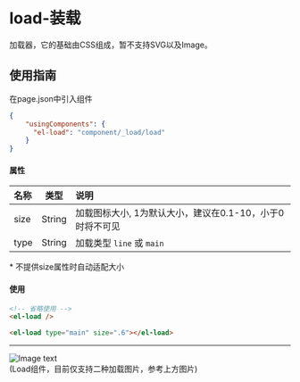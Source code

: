 # load-装载

加载器，它的基础由CSS组成，暂不支持SVG以及Image。

## 使用指南

在page.json中引入组件

```json
{
    "usingComponents": {
      "el-load": "component/_load/load"
    }
}
```

#### **属性**

| 名称 | 类型 | 说明 |
| :--- | :---: | :--- |
| size | String | 加载图标大小, 1为默认大小，建议在0.1-10，小于0时将不可见 |
| type | String | 加载类型 `line` 或 `main` |

\* 不提供size属性时自动适配大小

#### 使用

```html
<!-- 省略使用 -->
<el-load />

<el-load type="main" size=".6"></el-load>
```

---

![Image text](http://cdn.cabbagelol.net/wxapp-coms-load.png)  
\(Load组件，目前仅支持二种加载图片，参考上方图片\)

